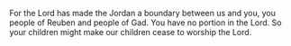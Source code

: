 For the Lord has made the Jordan a boundary between us and you, you people of Reuben and people of Gad. You have no portion in the Lord. So your children might make our children cease to worship the Lord.
